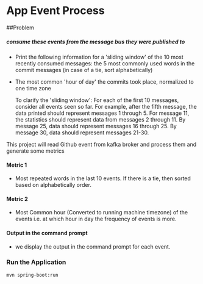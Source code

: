 # App Event Process
##Problem
##### consume these events from the message bus they were published to

- Print the following information for a 'sliding window' of the 10 most recently consumed messages:
the 5 most commonly used words in the commit messages (in case of a tie, sort alphabetically)

- The most common 'hour of day' the commits took place, normalized to one time zone
    
    To clarify the 'sliding window': For each of the first 10 messages, consider all events seen so far. For example, after the fifth message, the data printed should represent messages 1 through 5. For message 11, the statistics should represent data from messages 2 through 11. By message 25, data should represent messages 16 through 25. By message 30, data should represent messages 21-30.

This project will read Github event from kafka broker and process them and generate some metrics
#### Metric 1
- Most repeated words in the last 10 events. If there is a tie, then sorted based on alphabetically order.
#### Metric 2
- Most Common hour (Converted to running machine timezone) of the events i.e. at which hour in day the frequency of events is more. 

#### Output in the command prompt
 - we display the output in the command prompt for each event.
 
### Run the Application
 `mvn spring-boot:run`